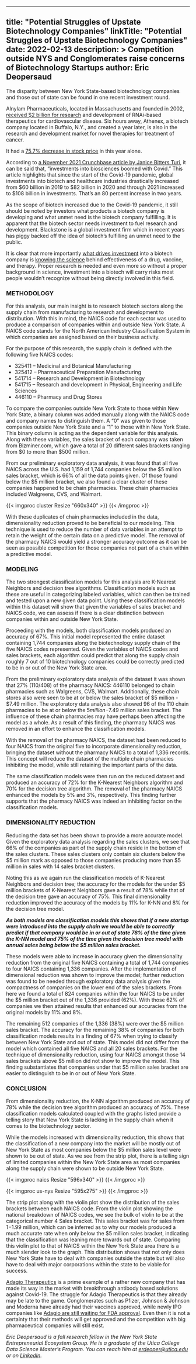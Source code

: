 
---
title: "Potential Struggles of Upstate Biotechnology Companies"
linkTitle: "Potential Struggles of Upstate Biotechnology Companies"
date: 2022-02-13
description: >
  Competition outside NYS and Conglomerates raise concerns of Biotechnology Startups
author: Eric Deopersaud
---

The disparity between New York State-based biotechnology companies and those out of state can be found in one recent investment round.

Alnylam Pharmaceuticals, located in Massachusetts and founded in 2002, [received $2 billion for research](https://www.biopharmadive.com/news/blackstone-alnylam-investment-inclisiran-heart-drug/575917/) and development of RNAi-based therapeutics for cardiovascular disease. Six hours away, Athenex, a biotech company located in Buffalo, N.Y., and created a year later, is also in the research and development market for novel therapies for treatment of cancer.

It had a [75.7% decrease in stock price](https://finance.yahoo.com/news/athenex-atnx-reports-q3-loss-144502496.html#:~:text=Athenex%20shares%20have%20lost%20about%2075.7%25%20since%20the%20beginning%20of%20the%20year%20versus%20the%20S%26P%20500%27s%20gain%20of%2024.1%25.) in this year alone.

According to [a November 2021 Crunchbase article by Janice Bitters Turi](https://news.crunchbase.com/news/biotech-vc-funding-startups-covid-vaccine/?utm_source=cb_daily&utm_medium=email&utm_campaign=20211115&utm_content=intro&utm_term=content&utm_source=cb_daily&utm_medium=email&utm_campaign=20211115), it can be said that, “investments into biosciences boomed with Covid.” This article highlights that since the start of the Covid-19 pandemic, global investments into biotech and healthcare industries drastically increased from $60 billion in 2019 to $82 billion in 2020 and through 2021 increased to $108 billion in investments. That’s an 80 percent increase in two years.

As the scope of biotech increased due to the Covid-19 pandemic, it still should be noted by investors what products a biotech company is developing and what unmet need is the biotech company fulfilling. It is apparent that the biotech sector needs investment to fuel research and development. Blackstone is a global investment firm which in recent years has piggy backed off the idea of biotech’s fulfilling an unmet need to the public.

It is clear that more importantly [what drives investment](https://www.biopharmadive.com/news/blackstone-autolus-cell-therapy-investment/609627/#:~:text=Now%20Blackstone%20is,increasingly%20crowded%20field.) into a biotech company is [knowing the science](https://www.forbes.com/sites/forbesbusinesscouncil/2021/10/28/biotech-investing-is-hope-fueling-hype/?sh=53f3a7827a05#:~:text=If%20one%20doesn%E2%80%99t%20have%20a%20strong%20background%20in%20either%20science%2C%20medicine%20or%20finance%2C%20investing%20in%20life%20science%20companies%20carries%20risks%20most%20people%20don%E2%80%99t%20understand.) behind effectiveness of a drug, vaccine, and therapy. Proper research is needed and even more so without a proper background in science, investment into a biotech will carry risks most people wouldn’t recognize without being directly involved in this field.

### METHODOLOGY

For this analysis, our main insight is to research biotech sectors along the supply chain from manufacturing to research and development to distribution. With this in mind, the NAICS code for each sector was used to produce a comparison of companies within and outside New York State. A NAICS code stands for the North American Industry Classification System in which companies are assigned based on their business activity. 

For the purpose of this research, the supply chain is defined with the following five NAICS codes:

- 325411 – Medicinal and Botanical Manufacturing
- 325412 – Pharmaceutical Preparation Manufacturing
- 541714 – Research and Development in Biotechnology
- 541715 – Research and development in Physical, Engineering and Life Sciences
- 446110 – Pharmacy and Drug Stores

To compare the companies outside New York State to those within New York State, a binary column was added manually along with the NAICS code and company names to distinguish them. A “0” was given to those companies outside New York State and a “1” to those within New York State. This binary column is acting as the dependent variable for this analysis. Along with these variables, the sales bracket of each company was taken from Bizminer.com, which gave a total of 20 different sales brackets ranging from $0 to more than $500 million.
	
From our preliminary exploratory data analysis, it was found that all five NAICS across the U.S. had 1,159 of 1,744 companies below the $5 million sales bracket, which is 66% of all the data points given. Of those found below the $5 million bracket, we also found a clear cluster of these companies happened to be chain pharmacies. These chain pharmacies included Walgreens, CVS, and Walmart.

{{< imgproc cluster Resize "660x340" >}}
{{< /imgproc >}}

With these duplicates of chain pharmacies included in the data, dimensionality reduction proved to be beneficial to our modeling. This technique is used to reduce the number of data variables in an attempt to retain the weight of the certain data on a predictive model. The removal of the pharmacy NAICS would yield a stronger accuracy outcome as it can be seen as possible competition for those companies not part of a chain within a predictive model.

### MODELING

The two strongest classification models for this analysis are K-Nearest Neighbors and decision tree algorithms. Classification models such as these are useful in categorizing labeled variables, which can then be trained and tested upon a new given data point. Using these classification models within this dataset will show that given the variables of sales bracket and NAICS code, we can assess if there is a clear distinction between companies within and outside New York State. 

Proceeding with the models, both classification models produced an accuracy of 67%. This initial model represented the entire dataset containing 1,744 companies along the biotechnology supply chain of the five NAICS codes represented. Given the variables of NAICS codes and sales brackets, each algorithm could predict that along the supply chain roughly 7 out of 10 biotechnology companies could be correctly predicted to be in or out of the New York State area. 

From the preliminary exploratory data analysis of the dataset it was shown that 27% (110/408)  of the pharmacy NAICS: 446110 belonged to chain pharmacies such as Walgreens, CVS, Walmart. Additionally, these chain stores also were seen to be at or below the sales bracket of $5 million - $7.49 million. The exploratory data analysis also showed 96 of the 110 chain pharmacies to be at or below the $5 million-$7.49 million sales bracket. The influence of these chain pharmacies may have perhaps been affecting the model as a whole. As a result of this finding, the pharmacy NAICS was removed in an effort to enhance the classification models.

With the removal of the pharmacy NAICS, the dataset had been reduced to four NAICS from the original five to incorporate dimensionality reduction, bringing the dataset without the pharmacy NAICS to a total of 1,336 records. This concept will reduce the dataset of the multiple chain pharmacies inhibiting the model, while still retaining the important parts of the data. 

The same classification models were then run on the reduced dataset and produced an accuracy of 72% for the K-Nearest Neighbors algorithm and 70% for the decision tree algorithm. The removal of the pharmacy NAICS enhanced the models by 5% and 3%, respectively. This finding further supports that the pharmacy NAICS was indeed an inhibiting factor on the classification models.

### DIMENSIONALITY REDUCTION

Reducing the data set has been shown to provide a more accurate model. Given the exploratory data analysis regarding the sales clusters, we see that 66% of  the companies as part of the supply chain reside in the bottom of the sales clusters. These sales clusters only contain six clusters below the $5 million mark as opposed to those companies producing more than $5 million in sales with 14 sales bracket clusters.

Noting this as we again run the classification models of K-Nearest Neighbors and decision tree; the accuracy for the models for the under $5 million brackets of K-Nearest Neighbors gave a result of 78% while that of the decision tree gave an accuracy of 75%. This final dimensionality reduction improved the accuracy of the models by 11% for K-NN and 8% for the decision tree model. 

**_As both models are classification models this shows that if a new startup were introduced into the supply chain we would be able to correctly predict if that company would be in or out of state 78% of the time given the K-NN model and 75% of the time given the decision tree model with annual sales being below the $5 million sales bracket._**

These models were able to increase in accuracy given the dimensionality reduction from the original five NAICS containing a total of 1,744 companies to four NAICS containing 1,336 companies. After the implementation of dimensional reduction was shown to improve the model; further reduction was found to be needed through exploratory data analysis given the compactness of companies on the lower end of the sales brackets. From here we found a total of 824 companies within the four NAICS to be under the $5 million bracket out of the 1,336 provided (62%). With those 62% of companies we then attained results that enhanced our accuracies from the original models by 11% and 8%.
	
The remaining 512 companies of the 1,336 (38%) were over the $5 million sales bracket. The accuracy for the remaining 38% of companies for both classification models results in a finding of 67% when trying to classify between New York State and out of state. This model did not differ from the model which contained all five NAICS and all 20 sales brackets. For the technique of dimensionality reduction, using four NAICS amongst those 14 sales brackets above $5 million did not show to improve the model. This finding substantiates that companies under that $5 million sales bracket are easier to distinguish to be in or out of New York State.

### CONCLUSION

From dimensionality reduction, the K-NN algorithm produced an accuracy of 78% while the decision tree algorithm produced an accuracy of 75%. These classification models calculated coupled with the graphs listed provide a telling story that New York State is lacking in the supply chain when it comes to the biotechnology sector.

While the models increased with dimensionality reduction, this shows that the classification of a new company into the market will be mostly out of New York State as most companies below the $5 million sales level were shown to be out of state. As we see from the strip plot, there is a telling sign of limited companies within the New York State area as most companies along the supply chain were shown to be outside New York State.       


{{< imgproc naics Resize "596x340" >}}
{{< /imgproc >}}

{{< imgproc us-nys Resize "595x275" >}}
{{< /imgproc >}}

The strip plot along with the violin plot show the distribution of the sales brackets between each NAICS code. From the violin plot showing the national breakdown of NAICS codes, we see the bulk of violin to be at the categorical number 4 Sales bracket. This sales bracket was for sales from $1-$1.99 million, which can be inferred as to why our models produced a much accurate rate when only below the $5 million sales bracket, indicating that the classification was leaning more towards out of state. Comparing this violin plot to that of NAICS within the New York State area there is a much slender look to the graph. This distribution shows that not only does New York State have to deal with companies outside the state but will also have to deal with major corporations within the state to be viable for success.

[Adagio Therapeutics](https://seekingalpha.com/article/4472270-adagio-therapeutics-market-crowded-lead-drug-candidate) is a prime example of a rather new company that has made its way in the market with breakthrough antibody based solutions against Covid-19. The struggle for Adagio Therapeutics is that they already may be late to the game. Conglomerates such as Pfizer, Johnson & Johnson and Moderna have already had their vaccines approved, while newly IPO companies like [Adagio are still waiting for FDA approval](https://seekingalpha.com/article/4472270-adagio-therapeutics-market-crowded-lead-drug-candidate#:~:text=The%20other%20big%20risk%20other%20than%20not%20getting%20FDA%20approval%20is%20the%20steep%20competition%20in%20the%20COVID%2D19%20space.%20It%20seems%20as%20if%20every%20single%20biotech%20company%20at%20least%20tried%20to%20do%20something%20for%20COVID%2D19). Even then it is not a certainty that their methods will get approved and the competition with big pharmaceutical companies will still exist.

_Eric Deopersaud is a fall research fellow in the New York State Entrepreneurial Ecosystem Group. He is a graduate of the Utica College Data Science Master’s Program. You can reach him at erdeoper@utica.edu or on [LinkedIn](https://www.linkedin.com/in/eric-deopersaud-1a50a4b5/)._
